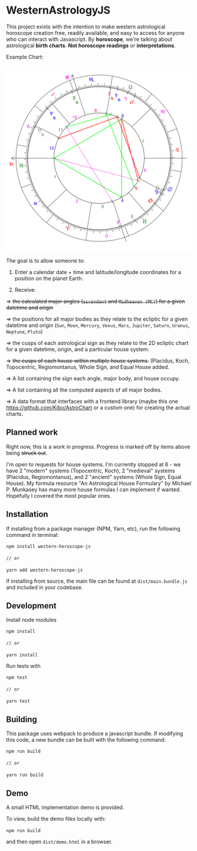 # WesternAstrologyJS

This project exists with the intention to make western astrological horoscope creation free, readily available, and easy to access for anyone who can interact with Javascript. By **horoscope**, we're talking about astrological **birth charts**. **Not  horoscope readings** or **interpretations**.

Example Chart:

![Natal Chart Example](public/natal-chart.svg)

The goal is to allow someone to:

1) Enter a calendar date + time and latitude/longitude coordinates for a position on the planet Earth.

2) Receive:

  => ~~the calculated major angles (`ascendant` and `Midheaven (MC)`) for a given datetime and origin~~

  => the positions for all major bodies as they relate to the ecliptic for a given datetime and origin (`Sun`, `Moon`, `Mercury`, `Venus`, `Mars`, `Jupiter`, `Saturn`, `Uranus`, `Neptune`, `Pluto`)

  => the cusps of each astrological sign as they relate to the 2D ecliptic chart for a given datetime, origin, and a particular house system.

  => ~~the cusps of each house within multiple house systems.~~ (Placidus, Koch, Topocentric, Regiomontanus, Whole Sign, and Equal House added.

  => A list containing the sign each angle, major body, and house occupy.

  => A list containing all the computed aspects of all major bodies.

  => A data format that interfaces with a frontend library (maybe this one https://github.com/Kibo/AstroChart or a custom one) for creating the actual charts.

## Planned work

Right now, this is a work in progress. Progress is marked off by items above being ~~struck out~~.

I'm open to requests for house systems. I'm currently stopped at 6 - we have 2 "modern" systems (Topocentric, Koch), 2 "medieval" systems (Placidus, Regiomontanus), and 2 "ancient" systems (Whole Sign, Equal House). My formula resource "An Astrological House Formulary" by Michael P. Munkasey has many more house formulas I can implement if wanted. Hopefully I covered the most popular ones.

## Installation

If installing from a package manager (NPM, Yarn, etc), run the following command in terminal:

```
npm install western-horoscope-js

// or

yarn add western-horoscope-js
```

If installing from source, the main file can be found at `dist/main.bundle.js` and included in your codebase.

## Development

Install node modules

```
npm install

// or

yarn install
```

Run tests with

```
npm test

// or

yarn test
```


## Building

This package uses webpack to produce a javascript bundle. If modifying this code, a new bundle can be built with the following command:

```
npm run build

// or

yarn run build
```

## Demo

A small HTML implementation demo is provided.

To view, build the demo files locally with:

`npm run build`

and then open `dist/demo.html` in a browser.
